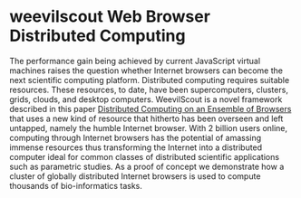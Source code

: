 weevilscout Web Browser Distributed Computing
===========

The performance gain being achieved by current JavaScript virtual machines raises the 
question whether Internet browsers can become the next scientific computing platform. 
Distributed computing requires suitable resources. These resources, to date, have been supercomputers, clusters, grids, clouds, and desktop computers. 
WeevilScout is a novel framework described in this paper [Distributed Computing on an Ensemble of Browsers](http://ieeexplore.ieee.org/xpl/articleDetails.jsp?arnumber=6407142)
that uses a new kind of resource that hitherto has been overseen and left untapped, namely the humble Internet browser. 
With 2 billion users online, computing through Internet browsers has the potential of amassing immense resources thus transforming
the Internet into a distributed computer ideal for common classes of distributed scientific applications such as parametric studies.
As a proof of concept we demonstrate how a cluster of globally distributed Internet browsers is used to compute thousands of bio-informatics tasks.
